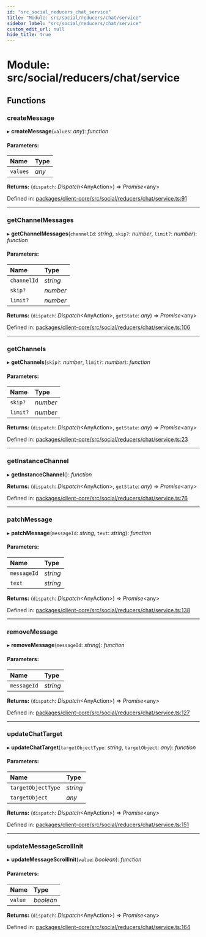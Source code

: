 ```yaml
---
id: "src_social_reducers_chat_service"
title: "Module: src/social/reducers/chat/service"
sidebar_label: "src/social/reducers/chat/service"
custom_edit_url: null
hide_title: true
---
```


# Module: src/social/reducers/chat/service

## Functions

### createMessage

▸ **createMessage**(`values`: *any*): *function*

#### Parameters:

Name | Type |
:------ | :------ |
`values` | *any* |

**Returns:** (`dispatch`: *Dispatch*<AnyAction\>) => *Promise*<any\>

Defined in: [packages/client-core/src/social/reducers/chat/service.ts:91](https://github.com/xr3ngine/xr3ngine/blob/77d12cea0/packages/client-core/src/social/reducers/chat/service.ts#L91)

___

### getChannelMessages

▸ **getChannelMessages**(`channelId`: *string*, `skip?`: *number*, `limit?`: *number*): *function*

#### Parameters:

Name | Type |
:------ | :------ |
`channelId` | *string* |
`skip?` | *number* |
`limit?` | *number* |

**Returns:** (`dispatch`: *Dispatch*<AnyAction\>, `getState`: *any*) => *Promise*<any\>

Defined in: [packages/client-core/src/social/reducers/chat/service.ts:106](https://github.com/xr3ngine/xr3ngine/blob/77d12cea0/packages/client-core/src/social/reducers/chat/service.ts#L106)

___

### getChannels

▸ **getChannels**(`skip?`: *number*, `limit?`: *number*): *function*

#### Parameters:

Name | Type |
:------ | :------ |
`skip?` | *number* |
`limit?` | *number* |

**Returns:** (`dispatch`: *Dispatch*<AnyAction\>, `getState`: *any*) => *Promise*<any\>

Defined in: [packages/client-core/src/social/reducers/chat/service.ts:23](https://github.com/xr3ngine/xr3ngine/blob/77d12cea0/packages/client-core/src/social/reducers/chat/service.ts#L23)

___

### getInstanceChannel

▸ **getInstanceChannel**(): *function*

**Returns:** (`dispatch`: *Dispatch*<AnyAction\>, `getState`: *any*) => *Promise*<any\>

Defined in: [packages/client-core/src/social/reducers/chat/service.ts:76](https://github.com/xr3ngine/xr3ngine/blob/77d12cea0/packages/client-core/src/social/reducers/chat/service.ts#L76)

___

### patchMessage

▸ **patchMessage**(`messageId`: *string*, `text`: *string*): *function*

#### Parameters:

Name | Type |
:------ | :------ |
`messageId` | *string* |
`text` | *string* |

**Returns:** (`dispatch`: *Dispatch*<AnyAction\>) => *Promise*<any\>

Defined in: [packages/client-core/src/social/reducers/chat/service.ts:138](https://github.com/xr3ngine/xr3ngine/blob/77d12cea0/packages/client-core/src/social/reducers/chat/service.ts#L138)

___

### removeMessage

▸ **removeMessage**(`messageId`: *string*): *function*

#### Parameters:

Name | Type |
:------ | :------ |
`messageId` | *string* |

**Returns:** (`dispatch`: *Dispatch*<AnyAction\>) => *Promise*<any\>

Defined in: [packages/client-core/src/social/reducers/chat/service.ts:127](https://github.com/xr3ngine/xr3ngine/blob/77d12cea0/packages/client-core/src/social/reducers/chat/service.ts#L127)

___

### updateChatTarget

▸ **updateChatTarget**(`targetObjectType`: *string*, `targetObject`: *any*): *function*

#### Parameters:

Name | Type |
:------ | :------ |
`targetObjectType` | *string* |
`targetObject` | *any* |

**Returns:** (`dispatch`: *Dispatch*<AnyAction\>) => *Promise*<any\>

Defined in: [packages/client-core/src/social/reducers/chat/service.ts:151](https://github.com/xr3ngine/xr3ngine/blob/77d12cea0/packages/client-core/src/social/reducers/chat/service.ts#L151)

___

### updateMessageScrollInit

▸ **updateMessageScrollInit**(`value`: *boolean*): *function*

#### Parameters:

Name | Type |
:------ | :------ |
`value` | *boolean* |

**Returns:** (`dispatch`: *Dispatch*<AnyAction\>) => *Promise*<any\>

Defined in: [packages/client-core/src/social/reducers/chat/service.ts:164](https://github.com/xr3ngine/xr3ngine/blob/77d12cea0/packages/client-core/src/social/reducers/chat/service.ts#L164)
